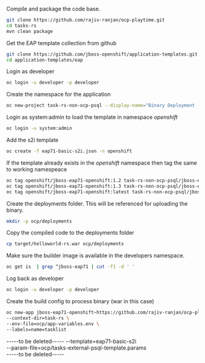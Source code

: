 Compile and package the code base.

```sh
git clone https://github.com/rajiv-ranjan/ocp-playtime.git
cd tasks-rs
mvn clean package 
```

Get the EAP template collection from github 

```sh
git clone https://github.com/jboss-openshift/application-templates.git
cd application-templates/eap
```
Login as developer

```sh
oc login -u developer -p developer
```

Create the namespace for the application

```sh
oc new-project task-rs-non-ocp-psql --display-name="Binary Deployment - Task list management where postgresql resides outside ocp"
```

Login as system:admin to load the template in namespace *openshift* 

```sh 
oc login -u system:admin
```
Add the s2i template

```sh
oc create -f eap71-basic-s2i.json -n openshift
```

If the template already exists in the *openshift* namespace then tag the same to working namespeace

```sh
oc tag openshift/jboss-eap71-openshift:1.2 task-rs-non-ocp-psql/jboss-eap71-openshift:1.2
oc tag openshift/jboss-eap71-openshift:1.3 task-rs-non-ocp-psql/jboss-eap71-openshift:1.3
oc tag openshift/jboss-eap71-openshift:latest task-rs-non-ocp-psql/jboss-eap71-openshift:latest
```
Create the deployments folder. This will be referenced for uploading the binary.

```sh
mkdir -p ocp/deployments
```
Copy the compiled code to the deployments folder

```sh
cp target/helloworld-rs.war ocp/deployments
```

Make sure the builder image is available in the developers namespace.

```sh
oc get is  | grep ^jboss-eap71 | cut -f1 -d ' '
```
Log back as developer

```sh
oc login -u developer -p developer
```
Create the build config to process binary (war in this case)

```sh
oc new-app jboss-eap71-openshift~https://github.com/rajiv-ranjan/ocp-playtime.git#master \
--context-dir=task-rs \
--env-file=ocp/app-variables.env \
--labels=name=tasklist
```

-----to be deleted-----
--template=eap71-basic-s2i \
--param-file=ocp/tasks-external-psql-template.params \
-----to be deleted-----